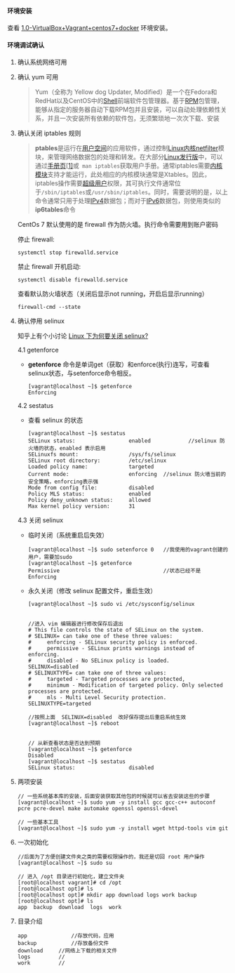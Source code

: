 #    

#### 环境安装

查看 [1.0-VirtualBox+Vagrant+centos7+docker](1.0-VirtualBox+Vagrant+centos7+docker.md) 环境安装。

#### 环境调试确认

1. 确认系统网络可用

2. 确认 yum 可用

   > Yum（全称为 Yellow dog Updater, Modified）是一个在Fedora和RedHat以及CentOS中的[Shell](https://baike.baidu.com/item/Shell)前端软件包管理器。基于[RPM](https://baike.baidu.com/item/RPM)包管理，能够从指定的服务器自动下载RPM包并且安装，可以自动处理依赖性关系，并且一次安装所有依赖的软件包，无须繁琐地一次次下载、安装

3. 确认关闭 iptables 规则

   > **ptables**是运行在[用户空间](https://zh.wikipedia.org/wiki/%E4%BD%BF%E7%94%A8%E8%80%85%E7%A9%BA%E9%96%93)的应用软件，通过控制[Linux内核](https://zh.wikipedia.org/wiki/Linux%E5%85%A7%E6%A0%B8)[netfilter](https://zh.wikipedia.org/wiki/Netfilter)模块，来管理网络数据包的处理和转发。在大部分[Linux发行版](https://zh.wikipedia.org/wiki/Linux%E5%8F%91%E8%A1%8C%E7%89%88)中，可以通过[手册页](https://zh.wikipedia.org/wiki/%E6%89%8B%E5%86%8C%E9%A1%B5)[[1\]](https://zh.wikipedia.org/wiki/Iptables#cite_note-1)或` man iptables`获取用户手册。通常iptables需要[内核模块](https://zh.wikipedia.org/w/index.php?title=%E5%86%85%E6%A0%B8%E6%A8%A1%E5%9D%97&action=edit&redlink=1)支持才能运行，此处相应的内核模块通常是Xtables。因此，iptables操作需要[超级用户](https://zh.wikipedia.org/wiki/%E8%B6%85%E7%BA%A7%E7%94%A8%E6%88%B7)权限，其可执行文件通常位于`/sbin/iptables`或`/usr/sbin/iptables`。同时，需要说明的是，以上命令通常只用于处理[IPv4](https://zh.wikipedia.org/wiki/IPv4)数据包；而对于[IPv6](https://zh.wikipedia.org/wiki/IPv6)数据包，则使用类似的**ip6tables**命令

   CentOs 7 默认使用的是 firewall 作为防火墙。执行命令需要用到账户密码  

   停止  firewall:

   ```
   systemctl stop firewalld.service
   ```

   禁止 firewall 开机启动:

   ```
   systemctl disable firewalld.service
   ```

   查看默认防火墙状态（关闭后显示not running，开启后显示running）

   ```
   firewall-cmd --state
   ```

4. 确认停用 selinux

   知乎上有个小讨论 [Linux 下为何要关闭 selinux?](<https://www.zhihu.com/question/20559538>)

   

   4.1	getenforce 

   - **getenforce** 命令是单词get（获取）和enforce(执行)连写，可查看selinux状态，与setenforce命令相反。

     ```
     [vagrant@localhost ~]$ getenforce
     Enforcing
     ```

   4.2   sestatus

   - 查看 selinux 的状态

     ```
     [vagrant@localhost ~]$ sestatus
     SELinux status:                 enabled			//selinux 防火墙的状态，enabled 表示启用
     SELinuxfs mount:                /sys/fs/selinux
     SELinux root directory:         /etc/selinux
     Loaded policy name:             targeted
     Current mode:                   enforcing	//selinux 防火墙当前的安全策略，enforcing表示强
     Mode from config file:          disabled
     Policy MLS status:              enabled
     Policy deny_unknown status:     allowed
     Max kernel policy version:      31
     ```

   4.3   关闭 selinux

   - 临时关闭（系统重启后失效）

     ```
     [vagrant@localhost ~]$ sudo setenforce 0	//我使用的vagrant创建的用户，需要加sudo
     [vagrant@localhost ~]$ getenforce
     Permissive									//状态已经不是Enforcing
     ```

   - 永久关闭（修改 selinux 配置文件，重启生效）

     ```
     [vagrant@localhost ~]$ sudo vi /etc/sysconfig/selinux
     
     
     //进入 vim 编辑器进行修改保存后退出
     # This file controls the state of SELinux on the system.
     # SELINUX= can take one of these three values:
     #     enforcing - SELinux security policy is enforced.
     #     permissive - SELinux prints warnings instead of enforcing.
     #     disabled - No SELinux policy is loaded.
     SELINUX=disabled
     # SELINUXTYPE= can take one of three values:
     #     targeted - Targeted processes are protected,
     #     minimum - Modification of targeted policy. Only selected processes are protected.
     #     mls - Multi Level Security protection.
     SELINUXTYPE=targeted
     
     //按照上面  SELINUX=disabled  改好保存提出后重启系统生效
     [vagrant@localhost ~]$ reboot
     
     
     // 从新查看状态是否达到预期
     [vagrant@localhost ~]$ getenforce
     Disabled
     [vagrant@localhost ~]$ sestatus
     SELinux status:                 disabled
     ```

5. 两项安装

   ```
   // 一些系统基本库的安装，后面安装获取其他包的时候就可以省去安装这些的步骤
   [vagrant@localhost ~]$ sudo yum -y install gcc gcc-c++ autoconf pcre pcre-devel make automake openssl openssl-devel
   
   // 一些基本工具
   [vagrant@localhost ~]$ sudo yum -y install wget httpd-tools vim git
   ```

6. 一次初始化

   ```
   //后面为了方便创建文件夹之类的需要权限操作的，我还是切回 root 用户操作
   [vagrant@localhost ~]$ sudo su
   
   // 进入 /opt 目录进行初始化，建立文件夹
   [root@localhost vagrant]# cd /opt
   [root@localhost opt]# ls
   [root@localhost opt]# mkdir app download logs work backup
   [root@localhost opt]# ls
   app  backup  download  logs  work
   ```

7. 目录介绍

   ```
   app				//存放代码，应用	 
   backup			//存放备份文件	
   download		//网络上下载的相关文件
   logs			//
   work			//
   ```

   